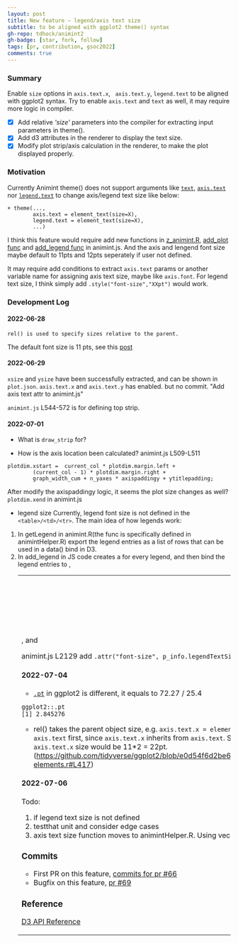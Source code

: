 ```yaml
---
layout: post
title: New feature – legend/axis text size
subtitle: to be aligned with ggplot2 theme() syntax
gh-repo: tdhock/animint2
gh-badge: [star, fork, follow]
tags: [pr, contribution, gsoc2022]
comments: true
---
```


### Summary
Enable `size` options in `axis.text.x`, ` axis.text.y`, `legend.text` to be aligned with ggplot2 syntax. Try to enable `axis.text` and `text` as well, it may require more logic in compiler.

- [x] Add relative _'size'_ parameters into the compiler for extracting input parameters in theme().
- [x] Add d3 attributes in the renderer to display the text size.
- [x] Modify plot strip/axis calculation in the renderer, to make the plot displayed properly.

### Motivation
Currently Animint theme() does not support arguments like [`text`](https://ggplot2.tidyverse.org/articles/extending-ggplot2.html?q=theme%20text#global-elements), [`axis.text`](https://ggplot2.tidyverse.org/reference/element.html#ref-examples) nor [`legend.text`](https://ggplot2.tidyverse.org/articles/faq-customising.html#how-can-i-change-the-font-sizes-in-the-legend) to change axis/legend text size like below:
```
+ theme(...,
        axis.text = element_text(size=X),
        legend.text = element_text(size=X),
        ...)
```
I think this feature would require add new functions in [z_animint.R](https://github.com/tdhock/animint2/blob/4b1049bc1d8ee8dbd78b31f52a5863496fae5931/R/z_animint.R#L146-L149), [add_plot func](https://github.com/tdhock/animint2/blob/92e3bc5dd6937e61c2d7bb247c37448cc9b02138/inst/htmljs/animint.js#L309-L321) and [add_legend func](https://github.com/tdhock/animint2/blob/92e3bc5dd6937e61c2d7bb247c37448cc9b02138/inst/htmljs/animint.js#L2011-2128) in animint.js. And the axis and lengend font size maybe default to 11pts and 12pts seperately if user not defined.  

It may require add conditions to extract `axis.text` params or another variable name for assigning axis text size, maybe like `axis.font`. For legend text size, I think simply add `.style("font-size","XXpt")` would work.

### Development Log
#### 2022-06-28
```
rel() is used to specify sizes relative to the parent.
```
The default font size is 11 pts, see this [post](https://stackoverflow.com/questions/44663915/what-is-parent-element-of-ggplot2)

#### 2022-06-29
`xsize` and `ysize` have been successfully extracted, and can be shown in `plot.json`.
`axis.text.x` and `axis.text.y` has enabled. but no commit. "Add axis text attr to animint.js"

`animint.js` L544-572 is for defining top strip.

#### 2022-07-01
* What is `draw_strip` for?

* How is the axis location been calculated?
animint.js L509-L511
```
plotdim.xstart =  current_col * plotdim.margin.left +
        (current_col - 1) * plotdim.margin.right +
        graph_width_cum + n_yaxes * axispaddingy + ytitlepadding;
```
After modify the axispaddingy logic, it seems the plot size changes as well?
`plotdim.xend` in animint.js

* legend size
Currently, legend font size is not defined in the `<table>/<td>/<tr>`.
The main idea of how legends work:
1. In getLegend in animint.R(the func is specifically defined in animintHelper.R) export the legend entries as a  list of rows that can be used in a data() bind in D3.
2. In add_legend in JS code creates a <table> for every legend, and then bind the legend entries to <tr>, <td>, and <svg> elements.

animint.js L2129 add `.attr("font-size", p_info.legendTextSize)` 


#### 2022-07-04
* [`.pt`](https://ggplot2.tidyverse.org/articles/ggplot2-specs.html#font-size) in ggplot2 is different, it equals to 72.27 / 25.4
```
ggplot2::.pt
[1] 2.845276
```

* rel() takes the parent object size, e.g. `axis.text.x = element_size(size = rel(2))` it will look up to `axis.text` first, since `axis.text.x` inherits from `axis.text`. So if `axis.text` size is defined to be 11pt, `axis.text.x` size would be 11*2 = 22pt. (https://github.com/tidyverse/ggplot2/blob/e0d54f6d2be6452bbab61a5018abc231a3172ca6/R/theme-elements.r#L417)

#### 2022-07-06
Todo:
1. if legend text size is not defined
2. testthat unit and consider edge cases
3. axis text size function moves to animintHelper.R. Using vec or df?
Support rel() in axes text.

### Commits
- First PR on this feature, [commits for pr #66](https://github.com/tdhock/animint2/pull/66)
- Bugfix on this feature, [pr #69](https://github.com/tdhock/animint2/pull/69/commits)

### Reference
[D3 API Reference](https://devdocs.io/d3~5/)
